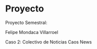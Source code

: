 # Proyecto
<p>Proyecto Semestral: </p>
<p>Felipe Mondaca Villarroel</p>
<p>Caso 2: Colectivo de Noticias Caos News</p>
